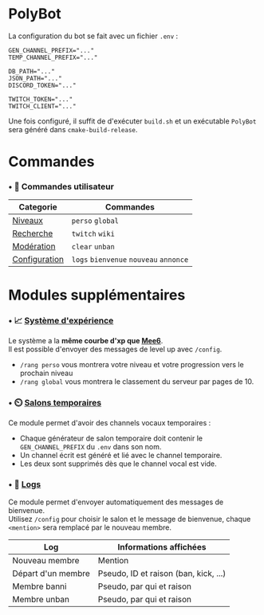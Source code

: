 # PolyBot

La configuration du bot se fait avec un fichier `.env` :
```dotenv
GEN_CHANNEL_PREFIX="..."
TEMP_CHANNEL_PREFIX="..."

DB_PATH="..."
JSON_PATH="..."
DISCORD_TOKEN="..."

TWITCH_TOKEN="..."
TWITCH_CLIENT="..."
```

Une fois configuré, il suffit de d'exécuter `build.sh` et un exécutable `PolyBot` sera généré dans `cmake-build-release`.

# Commandes

### • 🧍 Commandes utilisateur

| Categorie                                 | Commandes                               |
|-------------------------------------------|-----------------------------------------|
| [Niveaux](src/commands/levels.cpp)        | `perso` `global`                        |
| [Recherche](src/commands/search.cpp)      | `twitch` `wiki`                         |
| [Modération](src/commands/moderation.cpp) | `clear` `unban`                         |
| [Configuration](src/commands/config.cpp)  | `logs` `bienvenue` `nouveau` `annonce`  |

# Modules supplémentaires

### • 📈 [Système d'expérience](./src/listeners/levels.cpp)

Le système a la **même courbe d'xp que [Mee6](https://mee6.xyz/)**. <br>
Il est possible d'envoyer des messages de level up avec `/config`.
- `/rang perso` vous montrera votre niveau et votre progression vers le prochain niveau<br>
- `/rang global` vous montrera le classement du serveur par pages de 10.

### • ⏲️ [Salons temporaires](./src/listeners/channels.cpp)

Ce module permet d'avoir des channels vocaux temporaires :

- Chaque générateur de salon temporaire doit contenir le `GEN_CHANNEL_PREFIX` du `.env` dans son nom.
- Un channel écrit est généré et lié avec le channel temporaire.
- Les deux sont supprimés dès que le channel vocal est vide.

### • 📝 [Logs](./src/listeners/logs.cpp)

Ce module permet d'envoyer automatiquement des messages de bienvenue.<br>
Utilisez `/config` pour choisir le salon et le message de bienvenue, chaque `<mention>` sera remplacé par le nouveau membre.

| Log                                    | Informations affichées                                  |
|----------------------------------------|---------------------------------------------------------|
| Nouveau membre                         | Mention                                                 |
| Départ d'un membre                     | Pseudo, ID et raison (ban, kick, ...)                   |
| Membre banni                           | Pseudo, par qui et raison                               |
| Membre unban                           | Pseudo, par qui et raison                               |